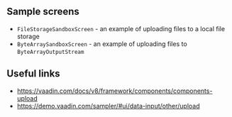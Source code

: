## Sample screens

* `FileStorageSandboxScreen` - an example of uploading files to a local file storage
* `ByteArraySandboxScreen` - an example of uploading files to `ByteArrayOutputStream`

## Useful links

* https://vaadin.com/docs/v8/framework/components/components-upload
* https://demo.vaadin.com/sampler/#ui/data-input/other/upload